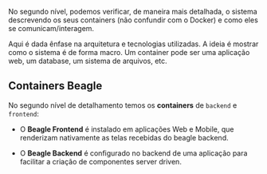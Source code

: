 No segundo nível, podemos verificar, de maneira mais detalhada, o sistema descrevendo os seus containers (não confundir com o Docker) e como eles se comunicam/interagem. 

Aqui é dada ênfase na arquitetura e tecnologias utilizadas. A ideia é mostrar como o sistema é de forma macro. Um container pode ser uma aplicação web, um database, um sistema de arquivos, etc.


## **Containers Beagle**

No segundo nível de detalhamento temos os **containers** de `backend` e `frontend`:

* O **Beagle Frontend** é instalado em aplicações Web e Mobile, que renderizam nativamente as telas recebidas do beagle backend.

* O **Beagle Backend** é configurado no backend de uma aplicação para facilitar a criação de componentes server driven.

